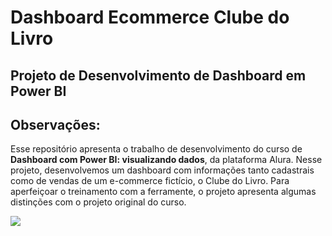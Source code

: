 # Dashboard Ecommerce Clube do Livro
## Projeto de Desenvolvimento de Dashboard em Power BI

## **Observações:**

Esse repositório apresenta o trabalho de desenvolvimento do curso de **Dashboard com Power BI: visualizando dados**, da plataforma Alura. Nesse projeto, desenvolvemos um dashboard com informações tanto cadastrais como de vendas de um e-commerce fictício, o Clube do Livro. Para aperfeiçoar o treinamento com a ferramente, o projeto apresenta algumas distinções com o projeto original do curso.

![](name-of-giphy.gif)
